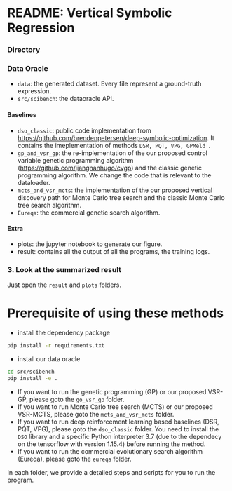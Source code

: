 # README: Vertical Symbolic Regression #

### Directory

### Data Oracle

- `data`: the generated dataset. Every file represent a ground-truth expression.
- `src/scibench`: the dataoracle API.

#### Baselines
- `dso_classic`: public code implementation from https://github.com/brendenpetersen/deep-symbolic-optimization. It contains the imeplementation of methods `DSR, PQT, VPG, GPMeld `.
- `gp_and_vsr_gp`: the re-implementation of the our proposed control variable genetic programming algorithm (https://github.com/jiangnanhugo/cvgp) and the classic genetic programming algorithm. We change the code that is relevant to the dataloader.
- `mcts_and_vsr_mcts`: the implementation of the our proposed vertical discovery path for Monte Carlo tree search and the classic Monte Carlo tree search algorithm.
- `Eureqa`: the commercial genetic search algorithm.

#### Extra
- plots: the jupyter notebook to generate our figure.
- result: contains all the output of all the programs, the training logs.


### 3. Look at the summarized result
Just open the `result` and `plots` folders.


# Prerequisite of using these methods
- install the dependency package
```bash
pip install -r requirements.txt
```
- install our data oracle
```bash
cd src/scibench
pip install -e .
```

- If you want to run the genetic programming (GP) or our proposed VSR-GP, please goto the `go_vsr_gp` folder.
- If you want to run Monte Carlo tree search (MCTS) or our proposed VSR-MCTS, please goto the `mcts_and_vsr_mcts` folder.
- If you want to run deep reinforcement learning based baselines (DSR, PQT, VPG), please goto the `dso_classic` folder. 
You need to install the `DSO` library and a specific Python interpreter 3.7 (due to the dependecy on the tensorflow with version 1.15.4) before running the method.
- If you want to run the commercial evolutionary search algorithm (Eureqa), please goto the `eureqa` folder.

In each folder, we provide a detailed steps and scripts for you to run the program.

